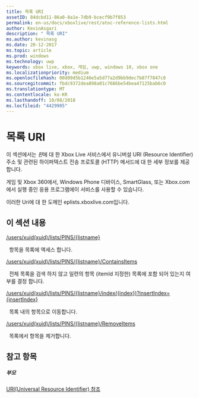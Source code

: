 ```yaml
---
title: 목록 URI
assetID: 84dcbd11-86a0-8a1e-7db9-bcecf9b7f853
permalink: en-us/docs/xboxlive/rest/atoc-reference-lists.html
author: KevinAsgari
description: " 목록 URI"
ms.author: kevinasg
ms.date: 20-12-2017
ms.topic: article
ms.prod: windows
ms.technology: uwp
keywords: xbox live, xbox, 게임, uwp, windows 10, xbox one
ms.localizationpriority: medium
ms.openlocfilehash: 00d09d5b1246e5a5d77a2d9bb9dec7b87f7847c8
ms.sourcegitcommit: fbdc9372dea898a01c7686be54bea47125bab6c0
ms.translationtype: MT
ms.contentlocale: ko-KR
ms.lasthandoff: 10/08/2018
ms.locfileid: "4429905"
---
```

# <a name="lists-uris"></a>목록 URI
 
이 섹션에서는 *핀*에 대 한 Xbox Live 서비스에서 유니버설 URI (Resource Identifier) 주소 및 관련된 하이퍼텍스트 전송 프로토콜 (HTTP) 메서드에 대 한 세부 정보를 제공 합니다.
 
게임 및 Xbox 360에서, Windows Phone 디바이스, SmartGlass, 또는 Xbox.com에서 실행 중인 응용 프로그램에이 서비스를 사용할 수 있습니다.
 
이러한 Uri에 대 한 도메인 eplists.xboxlive.com입니다.
 
<a id="ID4EPB"></a>

 
## <a name="in-this-section"></a>이 섹션 내용

[/users/xuid(xuid)/lists/PINS/{listname}](uri-usersxuidlistspinslistname.md)

&nbsp;&nbsp;항목을 목록에 액세스 합니다.

[/users/xuid(xuid)/lists/PINS/{listname}/ContainsItems](uri-usersxuidlistspinslistnamecontainsitems.md)

&nbsp;&nbsp;전체 목록을 검색 하지 않고 일련의 항목 (itemId 지정한) 목록에 포함 되어 있는지 여부를 결정 합니다.

[/users/xuid(xuid)/lists/PINS/{listname}/index({index})?insertIndex={insertIndex}](uri-usersxuidlistspinslistnameindex.md)

&nbsp;&nbsp;목록 내의 항목으로 이동합니다.

[/users/xuid(xuid)/lists/PINS/{listname}/RemoveItems](uri-usersxuidlistspinslistnameremoveitems.md)

&nbsp;&nbsp;목록에서 항목을 제거합니다.
 
<a id="ID4E5B"></a>

 
## <a name="see-also"></a>참고 항목
 
<a id="ID4EAC"></a>

 
##### <a name="parent"></a>부모 

[URI(Universal Resource Identifier) 참조](../atoc-xboxlivews-reference-uris.md)

   